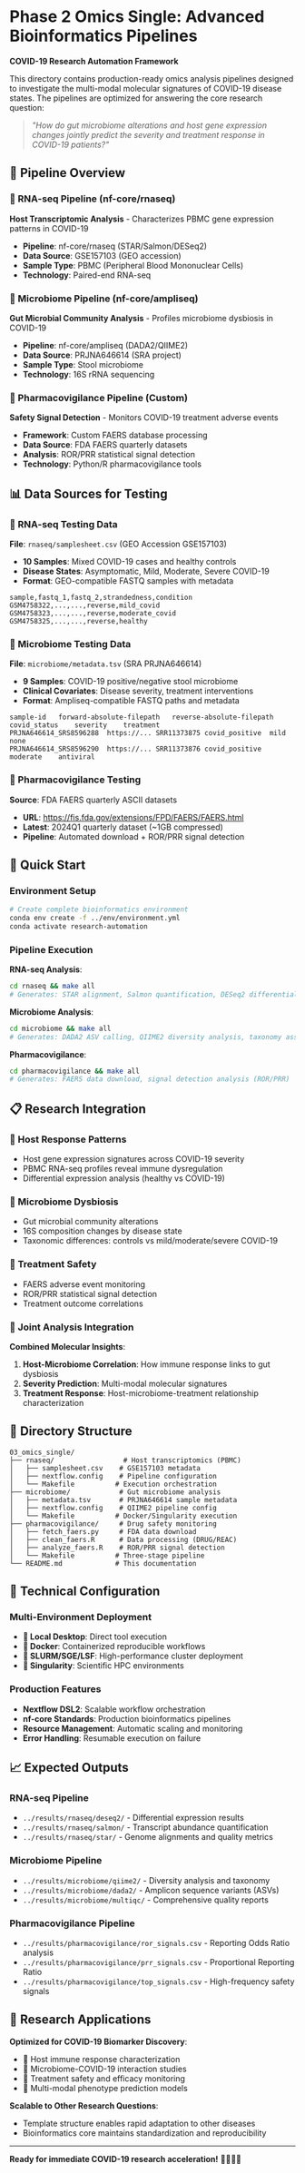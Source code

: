 # Phase 2 Omics Single: Advanced Bioinformatics Pipelines

**COVID-19 Research Automation Framework**

This directory contains production-ready omics analysis pipelines designed to investigate the multi-modal molecular signatures of COVID-19 disease states. The pipelines are optimized for answering the core research question:

> *"How do gut microbiome alterations and host gene expression changes jointly predict the severity and treatment response in COVID-19 patients?"*

## 🚀 Pipeline Overview

### 🧬 RNA-seq Pipeline (nf-core/rnaseq)
**Host Transcriptomic Analysis** - Characterizes PBMC gene expression patterns in COVID-19
- **Pipeline**: nf-core/rnaseq (STAR/Salmon/DESeq2)
- **Data Source**: GSE157103 (GEO accession)
- **Sample Type**: PBMC (Peripheral Blood Mononuclear Cells)
- **Technology**: Paired-end RNA-seq

### 🦠 Microbiome Pipeline (nf-core/ampliseq)
**Gut Microbial Community Analysis** - Profiles microbiome dysbiosis in COVID-19
- **Pipeline**: nf-core/ampliseq (DADA2/QIIME2)
- **Data Source**: PRJNA646614 (SRA project)
- **Sample Type**: Stool microbiome
- **Technology**: 16S rRNA sequencing

### 💊 Pharmacovigilance Pipeline (Custom)
**Safety Signal Detection** - Monitors COVID-19 treatment adverse events
- **Framework**: Custom FAERS database processing
- **Data Source**: FDA FAERS quarterly datasets
- **Analysis**: ROR/PRR statistical signal detection
- **Technology**: Python/R pharmacovigilance tools

## 📊 Data Sources for Testing

### 🧬 RNA-seq Testing Data
**File**: `rnaseq/samplesheet.csv` (GEO Accession GSE157103)
- **10 Samples**: Mixed COVID-19 cases and healthy controls
- **Disease States**: Asymptomatic, Mild, Moderate, Severe COVID-19
- **Format**: GEO-compatible FASTQ samples with metadata

```csv
sample,fastq_1,fastq_2,strandedness,condition
GSM4758322,...,...,reverse,mild_covid
GSM4758323,...,...,reverse,moderate_covid
GSM4758325,...,...,reverse,healthy
```

### 🦠 Microbiome Testing Data
**File**: `microbiome/metadata.tsv` (SRA PRJNA646614)
- **9 Samples**: COVID-19 positive/negative stool microbiome
- **Clinical Covariates**: Disease severity, treatment interventions
- **Format**: Ampliseq-compatible FASTQ paths and metadata

```tsv
sample-id	forward-absolute-filepath	reverse-absolute-filepath	covid_status	severity	treatment
PRJNA646614_SRS8596288	https://...	SRR11373875	covid_positive	mild	none
PRJNA646614_SRS8596290	https://...	SRR11373876	covid_positive	moderate	antiviral
```

### 💊 Pharmacovigilance Testing
**Source**: FDA FAERS quarterly ASCII datasets
- **URL**: https://fis.fda.gov/extensions/FPD/FAERS/FAERS.html
- **Latest**: 2024Q1 quarterly dataset (~1GB compressed)
- **Pipeline**: Automated download + ROR/PRR signal detection

## 🚀 Quick Start

### Environment Setup
```bash
# Create complete bioinformatics environment
conda env create -f ../env/environment.yml
conda activate research-automation
```

### Pipeline Execution

**RNA-seq Analysis**:
```bash
cd rnaseq && make all
# Generates: STAR alignment, Salmon quantification, DESeq2 differential expression
```

**Microbiome Analysis**:
```bash
cd microbiome && make all
# Generates: DADA2 ASV calling, QIIME2 diversity analysis, taxonomy assignment
```

**Pharmacovigilance**:
```bash
cd pharmacovigilance && make all
# Generates: FAERS data download, signal detection analysis (ROR/PRR)
```

## 📋 Research Integration

### 🧬 Host Response Patterns
- Host gene expression signatures across COVID-19 severity
- PBMC RNA-seq profiles reveal immune dysregulation
- Differential expression analysis (healthy vs COVID-19)

### 🦠 Microbiome Dysbiosis
- Gut microbial community alterations
- 16S composition changes by disease state
- Taxonomic differences: controls vs mild/moderate/severe COVID-19

### 💊 Treatment Safety
- FAERS adverse event monitoring
- ROR/PRR statistical signal detection
- Treatment outcome correlations

### 🔗 Joint Analysis Integration
**Combined Molecular Insights**:
1. **Host-Microbiome Correlation**: How immune response links to gut dysbiosis
2. **Severity Prediction**: Multi-modal molecular signatures
3. **Treatment Response**: Host-microbiome-treatment relationship characterization

## 📁 Directory Structure

```
03_omics_single/
├── rnaseq/                 # Host transcriptomics (PBMC)
│   ├── samplesheet.csv    # GSE157103 metadata
│   ├── nextflow.config    # Pipeline configuration
│   └── Makefile          # Execution orchestration
├── microbiome/            # Gut microbiome analysis
│   ├── metadata.tsv       # PRJNA646614 sample metadata
│   ├── nextflow.config    # QIIME2 pipeline config
│   └── Makefile          # Docker/Singularity execution
├── pharmacovigilance/     # Drug safety monitoring
│   ├── fetch_faers.py     # FDA data download
│   ├── clean_faers.R      # Data processing (DRUG/REAC)
│   ├── analyze_faers.R    # ROR/PRR signal detection
│   └── Makefile          # Three-stage pipeline
└── README.md             # This documentation
```

## 🔧 Technical Configuration

### Multi-Environment Deployment
- **🔶 Local Desktop**: Direct tool execution
- **🔶 Docker**: Containerized reproducible workflows
- **🔶 SLURM/SGE/LSF**: High-performance cluster deployment
- **🔶 Singularity**: Scientific HPC environments

### Production Features
- **Nextflow DSL2**: Scalable workflow orchestration
- **nf-core Standards**: Production bioinformatics pipelines
- **Resource Management**: Automatic scaling and monitoring
- **Error Handling**: Resumable execution on failure

## 📈 Expected Outputs

### RNA-seq Pipeline
- `../results/rnaseq/deseq2/` - Differential expression results
- `../results/rnaseq/salmon/` - Transcript abundance quantification
- `../results/rnaseq/star/` - Genome alignments and quality metrics

### Microbiome Pipeline
- `../results/microbiome/qiime2/` - Diversity analysis and taxonomy
- `../results/microbiome/dada2/` - Amplicon sequence variants (ASVs)
- `../results/microbiome/multiqc/` - Comprehensive quality reports

### Pharmacovigilance Pipeline
- `../results/pharmacovigilance/ror_signals.csv` - Reporting Odds Ratio analysis
- `../results/pharmacovigilance/prr_signals.csv` - Proportional Reporting Ratio
- `../results/pharmacovigilance/top_signals.csv` - High-frequency safety signals

## 🎯 Research Applications

**Optimized for COVID-19 Biomarker Discovery**:
- 🧬 Host immune response characterization
- 🦠 Microbiome-COVID-19 interaction studies
- 💊 Treatment safety and efficacy monitoring
- 🔗 Multi-modal phenotype prediction models

**Scalable to Other Research Questions**:
- Template structure enables rapid adaptation to other diseases
- Bioinformatics core maintains standardization and reproducibility

---

**Ready for immediate COVID-19 research acceleration!** 🚀🔬🦠💊
